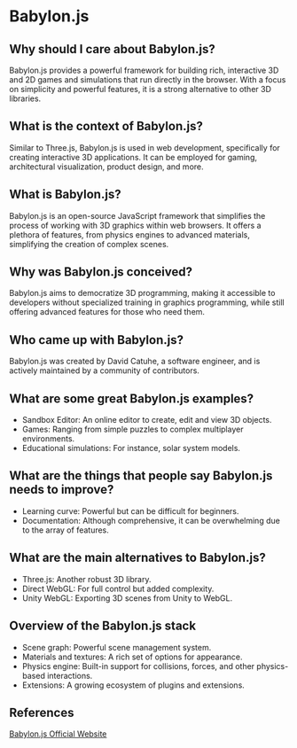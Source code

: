 # Babylon.js

## Why should I care about Babylon.js?

Babylon.js provides a powerful framework for building rich, interactive 3D and 2D games and simulations that run directly in the browser. With a focus on simplicity and powerful features, it is a strong alternative to other 3D libraries.

## What is the context of Babylon.js?

Similar to Three.js, Babylon.js is used in web development, specifically for creating interactive 3D applications. It can be employed for gaming, architectural visualization, product design, and more.

## What is Babylon.js?

Babylon.js is an open-source JavaScript framework that simplifies the process of working with 3D graphics within web browsers. It offers a plethora of features, from physics engines to advanced materials, simplifying the creation of complex scenes.

## Why was Babylon.js conceived?

Babylon.js aims to democratize 3D programming, making it accessible to developers without specialized training in graphics programming, while still offering advanced features for those who need them.

## Who came up with Babylon.js?

Babylon.js was created by David Catuhe, a software engineer, and is actively maintained by a community of contributors.

## What are some great Babylon.js examples?

- Sandbox Editor: An online editor to create, edit and view 3D objects.
- Games: Ranging from simple puzzles to complex multiplayer environments.
- Educational simulations: For instance, solar system models.

## What are the things that people say Babylon.js needs to improve?

- Learning curve: Powerful but can be difficult for beginners.
- Documentation: Although comprehensive, it can be overwhelming due to the array of features.

## What are the main alternatives to Babylon.js?

- Three.js: Another robust 3D library.
- Direct WebGL: For full control but added complexity.
- Unity WebGL: Exporting 3D scenes from Unity to WebGL.

## Overview of the Babylon.js stack

- Scene graph: Powerful scene management system.
- Materials and textures: A rich set of options for appearance.
- Physics engine: Built-in support for collisions, forces, and other physics-based interactions.
- Extensions: A growing ecosystem of plugins and extensions.

## References

[Babylon.js Official Website](https://www.babylonjs.com/)

